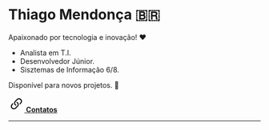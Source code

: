 # Thiago Mendonça 🇧🇷

Apaixonado por tecnologia e inovação! ❤

- Analista em T.I.
- Desenvolvedor Júnior.
- Sisztemas de Informação 6/8.

Disponível para novos projetos. 🖖

**[![](link.svg) Contatos](https://thiagodebugs.github.io/link-bio)**

---

<a href="https://github.com/anuraghazra/github-readme-stats">
    <div style="display: flex; justify-content: center; align-items: center;">
        <img style="margin: 0 5px" src="https://github-readme-stats.vercel.app/api?username=thiagodebugs&count_private=true&show_icons=true" alt="">
        <img style="margin: 0 5px" src="https://github-readme-stats.vercel.app/api/top-langs/?username=thiagodebugs&layout=compact" alt="">
    </div>
</a>
